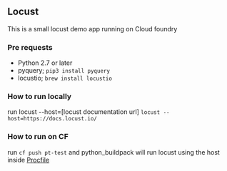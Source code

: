 ## Locust 
This is a small locust demo app running on Cloud foundry


### Pre requests
- Python 2.7 or later
- pyquery; `pip3 install pyquery`
- locustio; `brew install locustio`


### How to run locally
run locust --host=[locust documentation url]
`locust --host=https://docs.locust.io/`


### How to run on CF
run `cf push pt-test` and python_buildpack will run locust using the host inside [Procfile](Procfile) 
